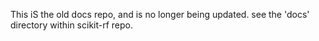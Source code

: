 This iS the old docs repo, and is no longer being updated. see the 'docs' directory within scikit-rf repo.
